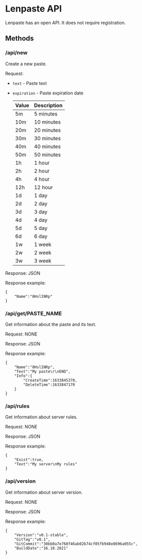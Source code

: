 # Lenpaste API
Lenpaste has an open API. It does not require registration.

## Methods
### /api/new
Create a new paste.

Request:
 - `text` - Paste text
 - `expiration` - Paste expiration date
 
   | Value | Description |
   | ----- | ----------- |
   | 5m    | 5 minutes   |
   | 10m   | 10 minutes  |
   | 20m   | 20 minutes  |
   | 30m   | 30 minutes  |
   | 40m   | 40 minutes  |
   | 50m   | 50 minutes  |
   | 1h    | 1 hour      |
   | 2h    | 2 hour      |
   | 4h    | 4 hour      |
   | 12h   | 12 hour     |
   | 1d    | 1 day       |
   | 2d    | 2 day       |
   | 3d    | 3 day       |
   | 4d    | 4 day       |
   | 5d    | 5 day       |
   | 6d    | 6 day       |
   | 1w    | 1 week      |
   | 2w    | 2 week      |
   | 3w    | 3 week      |

Response: JSON

Response example:
```
{
	"Name":"8HslINRp"
}
```

### /api/get/PASTE_NAME
Get information about the paste and its text.

Request: NONE

Response: JSON

Response example:
```
{
	"Name":"8HslINRp",
	"Text":"My paste\r\nEND",
	"Info":{
		"CreateTime":1633845370,
		"DeleteTime":1633847170
	}
}
```

### /api/rules
Get information about server rules.

Request: NONE

Response: JSON

Response example:
```
{
	"Exist":true,
	"Text":"My server\nMy rules"
}
```

### /api/version
Get information about server version.

Request: NONE

Response: JSON

Response example:
```
{
	"Version":"v0.1-stable",
	"GitTag":"v0.1",
	"GitCommit":"30bb0a7e768f46ab02b74cf05fb948e8696a055c",
	"BuildDate":"16.10.2021"
}
```
